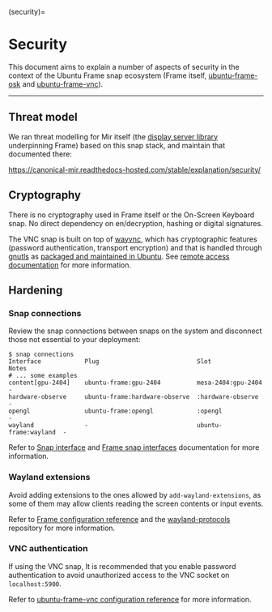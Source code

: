 (security)=

# Security

This document aims to explain a number of aspects of security in the context of the Ubuntu Frame snap ecosystem (Frame itself, [ubuntu-frame-osk](https://snapcraft.io/ubuntu-frame-osk) and [ubuntu-frame-vnc](https://snapcraft.io/ubuntu-frame-vnc)).

______________________________________________________________________

## Threat model

We ran threat modelling for Mir itself (the [display server library](https://mir-server.io/) underpinning Frame) based on this snap stack, and maintain that documented there:

https://canonical-mir.readthedocs-hosted.com/stable/explanation/security/

## Cryptography

There is no cryptography used in Frame itself or the On-Screen Keyboard snap. No direct dependency on en/decryption, hashing or digital signatures.

The VNC snap is built on top of [wayvnc](https://github.com/any1/wayvnc), which has cryptographic features (password authentication, transport encryption) and that is handled through [gnutls](https://gnutls.org/) as [packaged and maintained in Ubuntu](https://packages.ubuntu.com/source/gnutls28). See [remote access documentation](https://discourse.ubuntu.com/t/29667#remote-access) for more information.

## Hardening

### Snap connections

Review the snap connections between snaps on the system and disconnect those not essential to your deployment:

```
$ snap connections
Interface            Plug                           Slot                  Notes
# ... some examples
content[gpu-2404]    ubuntu-frame:gpu-2404          mesa-2404:gpu-2404    -
hardware-observe     ubuntu-frame:hardware-observe  :hardware-observe     -
opengl               ubuntu-frame:opengl            :opengl               -
wayland              -                              ubuntu-frame:wayland  -
```

Refer to [Snap interface](https://snapcraft.io/docs/interfaces) and [Frame snap interfaces](/reference/ubuntu-frame-snap-interfaces.md) documentation for more information.

### Wayland extensions

Avoid adding extensions to the ones allowed by `add-wayland-extensions`, as some of them may allow clients reading the screen contents or input events.

Refer to [Frame configuration reference](/reference/ubuntu-frame-configuration-options.md) and the [wayland-protocols](https://gitlab.freedesktop.org/wayland/wayland-protocols/) repository for more information.

### VNC authentication

If using the VNC snap, It is recommended that you enable password authentication to avoid unauthorized access to the VNC socket on `localhost:5900`.

Refer to [ubuntu-frame-vnc configuration reference](/how-to/using-ubuntu-frame/use-remote-assistance.md) for more information.
